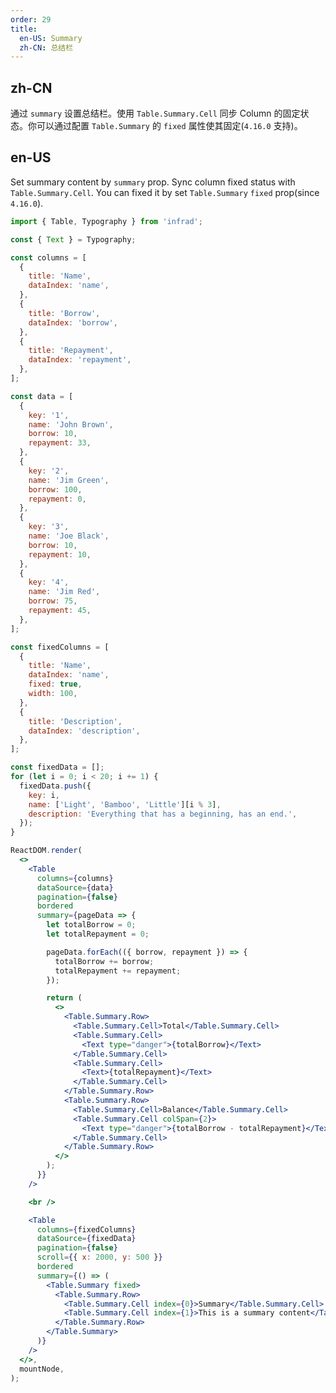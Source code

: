 ```yaml
---
order: 29
title:
  en-US: Summary
  zh-CN: 总结栏
---
```


## zh-CN

通过 `summary` 设置总结栏。使用 `Table.Summary.Cell` 同步 Column 的固定状态。你可以通过配置 `Table.Summary` 的 `fixed` 属性使其固定(`4.16.0` 支持)。

## en-US

Set summary content by `summary` prop. Sync column fixed status with `Table.Summary.Cell`. You can fixed it by set `Table.Summary` `fixed` prop(since `4.16.0`).

```jsx
import { Table, Typography } from 'infrad';

const { Text } = Typography;

const columns = [
  {
    title: 'Name',
    dataIndex: 'name',
  },
  {
    title: 'Borrow',
    dataIndex: 'borrow',
  },
  {
    title: 'Repayment',
    dataIndex: 'repayment',
  },
];

const data = [
  {
    key: '1',
    name: 'John Brown',
    borrow: 10,
    repayment: 33,
  },
  {
    key: '2',
    name: 'Jim Green',
    borrow: 100,
    repayment: 0,
  },
  {
    key: '3',
    name: 'Joe Black',
    borrow: 10,
    repayment: 10,
  },
  {
    key: '4',
    name: 'Jim Red',
    borrow: 75,
    repayment: 45,
  },
];

const fixedColumns = [
  {
    title: 'Name',
    dataIndex: 'name',
    fixed: true,
    width: 100,
  },
  {
    title: 'Description',
    dataIndex: 'description',
  },
];

const fixedData = [];
for (let i = 0; i < 20; i += 1) {
  fixedData.push({
    key: i,
    name: ['Light', 'Bamboo', 'Little'][i % 3],
    description: 'Everything that has a beginning, has an end.',
  });
}

ReactDOM.render(
  <>
    <Table
      columns={columns}
      dataSource={data}
      pagination={false}
      bordered
      summary={pageData => {
        let totalBorrow = 0;
        let totalRepayment = 0;

        pageData.forEach(({ borrow, repayment }) => {
          totalBorrow += borrow;
          totalRepayment += repayment;
        });

        return (
          <>
            <Table.Summary.Row>
              <Table.Summary.Cell>Total</Table.Summary.Cell>
              <Table.Summary.Cell>
                <Text type="danger">{totalBorrow}</Text>
              </Table.Summary.Cell>
              <Table.Summary.Cell>
                <Text>{totalRepayment}</Text>
              </Table.Summary.Cell>
            </Table.Summary.Row>
            <Table.Summary.Row>
              <Table.Summary.Cell>Balance</Table.Summary.Cell>
              <Table.Summary.Cell colSpan={2}>
                <Text type="danger">{totalBorrow - totalRepayment}</Text>
              </Table.Summary.Cell>
            </Table.Summary.Row>
          </>
        );
      }}
    />

    <br />

    <Table
      columns={fixedColumns}
      dataSource={fixedData}
      pagination={false}
      scroll={{ x: 2000, y: 500 }}
      bordered
      summary={() => (
        <Table.Summary fixed>
          <Table.Summary.Row>
            <Table.Summary.Cell index={0}>Summary</Table.Summary.Cell>
            <Table.Summary.Cell index={1}>This is a summary content</Table.Summary.Cell>
          </Table.Summary.Row>
        </Table.Summary>
      )}
    />
  </>,
  mountNode,
);
```

<style>
  #components-table-demo-summary tfoot th,
  #components-table-demo-summary tfoot td {
    background: #fafafa;
  }
  [data-theme="dark"] #components-table-demo-summary tfoot th,
  [data-theme="dark"] #components-table-demo-summary tfoot td {
    background: #1d1d1d;
  }
</style>
